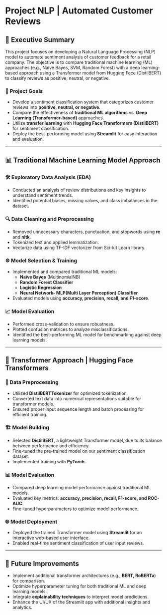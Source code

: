 # Project NLP | Automated Customer Reviews

## 📌 Executive Summary
This project focuses on developing a Natural Language Processing (NLP) model to automate sentiment analysis of customer feedback for a retail company. The objective is to compare traditional machine learning (ML) approaches (e.g., Naive Bayes, SVM, Random Forest) with a deep learning-based approach using a Transformer model from Hugging Face (DistilBERT) to classify reviews as positive, neutral, or negative.

### 🚀 Project Goals
- Develop a sentiment classification system that categorizes customer reviews into **positive, neutral, or negative**.
- Compare the effectiveness of **traditional ML algorithms** vs. **Deep Learning (Transformer-based)** approaches.
- Utilize **transfer learning** with **Hugging Face Transformers (DistilBERT)** for sentiment classification.
- Deploy the best-performing model using **Streamlit** for easy interaction and evaluation.

---

## 📊 Traditional Machine Learning Model Approach

### 🛠 Exploratory Data Analysis (EDA)
- Conducted an analysis of review distributions and key insights to understand sentiment trends.
- Identified potential biases, missing values, and class imbalances in the dataset.

### 🔍 Data Cleaning and Preprocessing
- Removed unnecessary characters, punctuation, and stopwords using **re** and **nltk**.
- Tokenized text and applied lemmatization.
- Vectorize data using TF-IDF vectorizer from Sci-kit Learn library.

### ⚙️ Model Selection & Training
- Implemented and compared traditional ML models:
  - **Naïve Bayes** (MultinomialNB)
  - **Random Forest Classifier**
  - **Logistic Regression**
  - **Neural Network- MLP(Multi Layer Perception) Classifier**
- Evaluated models using **accuracy, precision, recall, and F1-score**.

### 📈 Model Evaluation
- Performed cross-validation to ensure robustness.
- Plotted confusion matrices to analyze misclassifications.
- Identified the best-performing ML model for benchmarking against deep learning models.

---

## 🤖 Transformer Approach | Hugging Face Transformers

### 🔄 Data Preprocessing
- Utilized **DistilBERTTokenizer** for optimized tokenization.
- Converted text data into numerical representations suitable for transformer models.
- Ensured proper input sequence length and batch processing for efficient training.

### 🏗 Model Building
- Selected **DistilBERT**, a lightweight Transformer model, due to its balance between performance and efficiency.
- Fine-tuned the pre-trained model on our sentiment classification dataset.
- Implemented training with **PyTorch**.

### 📊 Model Evaluation
- Compared deep learning model performance against traditional ML models.
- Evaluated key metrics: **accuracy, precision, recall, F1-score, and ROC-AUC**.
- Fine-tuned hyperparameters to optimize model performance.

### 🌐 Model Deployment
- Deployed the trained Transformer model using **Streamlit** for an interactive web-based user interface.
- Enabled real-time sentiment classification of user input reviews.

---

## 📌 Future Improvements
- Implement additional transformer architectures (e.g., **BERT, RoBERTa**) for comparison.
- Optimize hyperparameter tuning for both traditional ML and deep learning models.
- Integrate **explainability techniques** to interpret model predictions.
- Enhance the UI/UX of the Streamlit app with additional insights and analytics.
